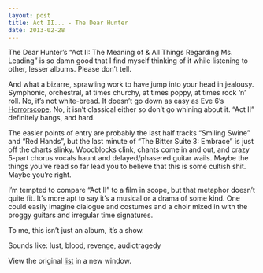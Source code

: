 ```yaml
---
layout: post
title: Act II... - The Dear Hunter
date: 2013-02-28
---
```


The Dear Hunter’s “Act II: The Meaning of & All Things Regarding Ms.
Leading” is so damn good that I find myself thinking of it while
listening to other, lesser albums. Please don’t tell.

And what a bizarre, sprawling work to have jump into your head in
jealousy. Symphonic, orchestral, at times churchy, at times poppy, at
times rock ‘n’ roll. No, it’s not white-bread. It doesn’t go down as
easy as Eve 6’s
[Horrorscope](http://zeroclarkthirty.com/2012/10/19/horrorscope-eve-6.html).
No, it isn’t classical either so don’t go whining about it. “Act II”
definitely bangs, and hard.

The easier points of entry are probably the last half tracks “Smiling
Swine” and “Red Hands”, but the last minute of “The Bitter Suite 3:
Embrace” is just off the charts slinky. Woodblocks clink, chants come in
and out, and crazy 5-part chorus vocals haunt and delayed/phasered
guitar wails. Maybe the things you’ve read so far lead you to believe
that this is some cultish shit. Maybe you’re right.

I’m tempted to compare “Act II” to a film in scope, but that metaphor
doesn’t quite fit. It’s more apt to say it’s a musical or a drama of
some kind. One could easily imagine dialogue and costumes and a choir
mixed in with the proggy guitars and irregular time signatures.

To me, this isn’t just an album, it’s a show.

Sounds like: lust, blood, revenge, audiotragedy

View the original
[list](https://docs.google.com/spreadsheet/pub?key=0ArDppihwaWa6dFdaeV9pOXNTeERqbWVFTFp5bWFuNmc&output=html) in a new window.
